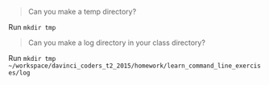 >Can you make a temp directory?

Run `mkdir tmp`

>Can you make a log directory in your class directory?

Run `mkdir tmp ~/workspace/davinci_coders_t2_2015/homework/learn_command_line_exercises/log` 
